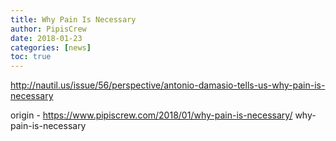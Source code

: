 ```yaml
---
title: Why Pain Is Necessary
author: PipisCrew
date: 2018-01-23
categories: [news]
toc: true
---
```


http://nautil.us/issue/56/perspective/antonio-damasio-tells-us-why-pain-is-necessary

origin - https://www.pipiscrew.com/2018/01/why-pain-is-necessary/ why-pain-is-necessary